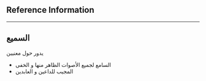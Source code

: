 ## Reference Information

---
## السميع

يدور حول معنيين

- السامع لجميع الأصوات الظاهر منها و الخفى
- المجيب للداعين و العابدين
